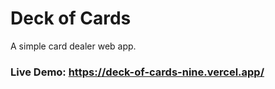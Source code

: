 # Deck of Cards

A simple card dealer web app.

### Live Demo: https://deck-of-cards-nine.vercel.app/
